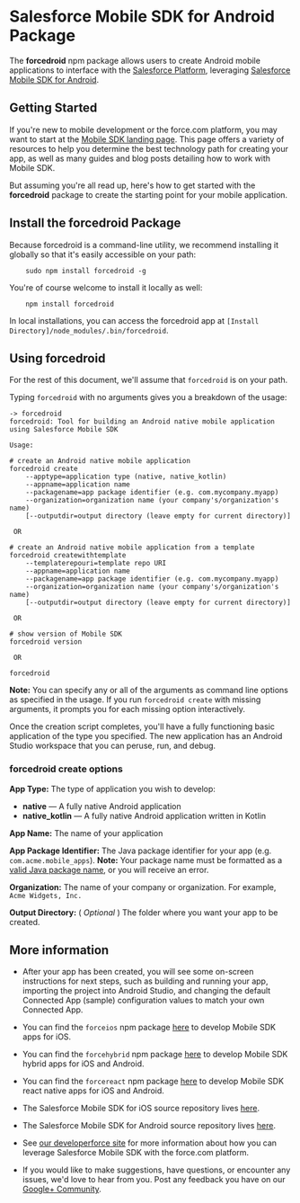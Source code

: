 # Salesforce Mobile SDK for Android Package

The **forcedroid** npm package allows users to create Android mobile applications to interface with the [Salesforce Platform](http://www.salesforce.com/platform/overview/), leveraging [Salesforce Mobile SDK for Android](https://github.com/forcedotcom/SalesforceMobileSDK-Android).

## Getting Started

If you're new to mobile development or the force.com platform, you may want to start at the [Mobile SDK landing page](http://wiki.developerforce.com/page/Mobile_SDK).  This page offers a variety of resources to help you determine the best technology path for creating your app, as well as many guides and blog posts detailing how to work with Mobile SDK.

But assuming you're all read up, here's how to get started with the **forcedroid** package to create the starting point for your mobile application.

## Install the forcedroid Package

Because forcedroid is a command-line utility, we recommend installing it globally so that it's easily accessible on your path:

        sudo npm install forcedroid -g

You're of course welcome to install it locally as well:

        npm install forcedroid

In local installations, you can access the forcedroid app at `[Install Directory]/node_modules/.bin/forcedroid`.

## Using forcedroid

For the rest of this document, we'll assume that `forcedroid` is on your path.

Typing `forcedroid` with no arguments gives you a breakdown of the usage:

```
-> forcedroid
forcedroid: Tool for building an Android native mobile application using Salesforce Mobile SDK

Usage:

# create an Android native mobile application
forcedroid create
    --apptype=application type (native, native_kotlin)
    --appname=application name
    --packagename=app package identifier (e.g. com.mycompany.myapp)
    --organization=organization name (your company's/organization's name)
    [--outputdir=output directory (leave empty for current directory)]

 OR 

# create an Android native mobile application from a template
forcedroid createwithtemplate
    --templaterepouri=template repo URI
    --appname=application name
    --packagename=app package identifier (e.g. com.mycompany.myapp)
    --organization=organization name (your company's/organization's name)
    [--outputdir=output directory (leave empty for current directory)]

 OR 

# show version of Mobile SDK
forcedroid version

 OR 

forcedroid
```

**Note:** You can specify any or all of the arguments as command line options as specified in the usage.  If you run `forcedroid create` with missing arguments, it prompts you for each missing option interactively.

Once the creation script completes, you'll have a fully functioning basic application of the type you specified.  The new application has an Android Studio workspace that you can peruse, run, and debug.

### forcedroid create options

**App Type:** The type of application you wish to develop:

- **native** — A fully native Android application
- **native\_kotlin** — A fully native Android application written in Kotlin

**App Name:** The name of your application

**App Package Identifier:** The Java package identifier for your app (e.g. `com.acme.mobile_apps`).  **Note:** Your package name must be formatted as a [valid Java package name](http://docs.oracle.com/javase/tutorial/java/package/namingpkgs.html), or you will receive an error.

**Organization:** The name of your company or organization.  For example, `Acme Widgets, Inc.`

**Output Directory:** \( *Optional* \) The folder where you want your app to be created.

## More information

- After your app has been created, you will see some on-screen instructions for next steps, such as building and running your app, importing the project into Android Studio, and changing the default Connected App (sample) configuration values to match your own Connected App.

- You can find the `forceios` npm package [here](https://npmjs.org/package/forceios) to develop Mobile SDK apps for iOS.

- You can find the `forcehybrid` npm package [here](https://npmjs.org/package/forcehybrid) to develop Mobile SDK hybrid apps for iOS and Android.

- You can find the `forcereact` npm package [here](https://npmjs.org/package/forcereact) to develop Mobile SDK react native apps for iOS and Android.

- The Salesforce Mobile SDK for iOS source repository lives [here](https://github.com/forcedotcom/SalesforceMobileSDK-iOS).

- The Salesforce Mobile SDK for Android source repository lives [here](https://github.com/forcedotcom/SalesforceMobileSDK-Android).

- See [our developerforce site](http://wiki.developerforce.com/page/Mobile_SDK) for more information about how you can leverage Salesforce Mobile SDK with the force.com platform.

- If you would like to make suggestions, have questions, or encounter any issues, we'd love to hear from you.  Post any feedback you have on our [Google+ Community](https://plus.google.com/communities/114225252149514546445).
